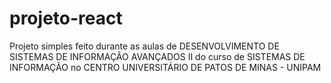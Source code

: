 # projeto-react
Projeto simples feito durante as aulas de DESENVOLVIMENTO DE SISTEMAS DE INFORMAÇÃO AVANÇADOS II do curso de SISTEMAS DE INFORMAÇÃO no CENTRO UNIVERSITÁRIO DE PATOS DE MINAS - UNIPAM
